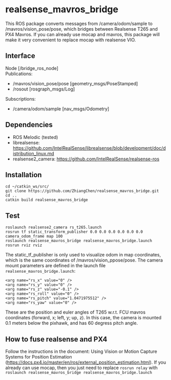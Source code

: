 # realsense_mavros_bridge
This ROS package converts messages from /camera/odom/sample to /mavros/vision_pose/pose, which bridges between Realsense T265 and PX4 Mavros. If you can already use mocap and mavros, this package will make it very convenient to replace mocap with realsense VIO.

## Interface
Node [/bridge_ros_node]  
Publications: 
 * /mavros/vision_pose/pose [geometry_msgs/PoseStamped]
 * /rosout [rosgraph_msgs/Log]

Subscriptions: 
 * /camera/odom/sample [nav_msgs/Odometry]

## Dependencies
* ROS Melodic (tested)
* librealsense: https://github.com/IntelRealSense/librealsense/blob/development/doc/distribution_linux.md
* realsense2_camera: https://github.com/IntelRealSense/realsense-ros

## Installation
```buildoutcfg
cd ~/catkin_ws/src/
git clone https://github.com/ZhiangChen/realsense_mavros_bridge.git
cd ..
catkin build realsense_mavros_bridge
```

## Test
```buildoutcfg
roslaunch realsense2_camera rs_t265.launch
rosrun tf static_transform_publisher 0.0 0.0 0.0 0.0 0.0 0.0 camera_odom_frame map 100
roslaunch realsense_mavros_bridge realsense_mavros_bridge.launch
rosrun rviz rviz
```
The static_tf_publisher is only used to visualize odom in map coordinates, which is the same coordinates of /mavros/vision_ppose/pose. The camera mount parameters are defined in the launch file `realsense_mavros_bridge.launch`:
```buildoutcfg
<arg name="rs_x" value="0" />
<arg name="rs_y" value="0" />
<arg name="rs_z" value="-0.1" />
<arg name="rs_roll" value="0" />
<arg name="rs_pitch" value="1.0471975512" />
<arg name="rs_yaw" value="0" />
```
These are the position and euler angles of T265 w.r.t. FCU mavros coordinates (forward, x; left, y; up, z). In this case, the camera is mounted 0.1 meters below the pixhawk, and has 60 degress pitch angle. 

## How to fuse realsense and PX4
Follow the instructions in the document: Using Vision or Motion Capture Systems for Position Estimation (https://docs.px4.io/master/en/ros/external_position_estimation.html). If you already can use mocap, then you just need to replace `rosrun relay` with `roslaunch realsense_mavros_bridge realsense_mavros_bridge.launch`


